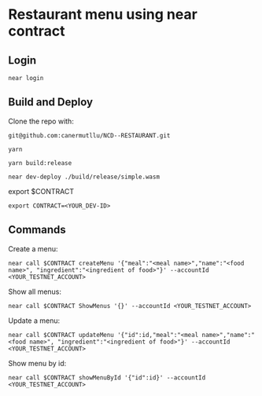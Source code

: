 # Restaurant menu using near contract 

## Login

```
near login
```

## Build and Deploy

Clone the repo with:
```
git@github.com:canermutllu/NCD--RESTAURANT.git
```

```
yarn

yarn build:release

near dev-deploy ./build/release/simple.wasm
```

export $CONTRACT
```
export CONTRACT=<YOUR_DEV-ID>
```

## Commands

Create a menu:
```
near call $CONTRACT createMenu '{"meal":"<meal name>","name":"<food name>", "ingredient":"<ingredient of food>"}' --accountId <YOUR_TESTNET_ACCOUNT>
```
Show all menus:

```
near call $CONTRACT ShowMenus '{}' --accountId <YOUR_TESTNET_ACCOUNT>
```
Update a menu:
```
near call $CONTRACT updateMenu '{"id":id,"meal":"<meal name>","name":"<food name>", "ingredient":"<ingredient of food>"}' --accountId <YOUR_TESTNET_ACCOUNT>
```

Show menu by id:
```
near call $CONTRACT showMenuById '{"id":id}' --accountId <YOUR_TESTNET_ACCOUNT>
```
















